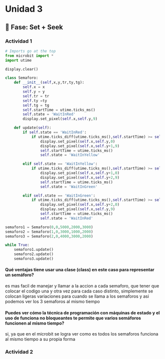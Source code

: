 # Unidad 3

## 🔎 Fase: Set + Seek

### Actividad 1

``` python
# Imports go at the top
from microbit import *
import utime

display.clear()

class Semaforo:
    def __init__(self,x,y,tr,ty,tg):
        self.x = x
        self.y = y
        self.tr = tr
        self.ty =ty
        self.tg = tg
        self.startTime = utime.ticks_ms()
        self.state = 'WaitInRed'
        display.set_pixel(self.x,self.y,9)

    def update(self):
        if self.state == 'WaitInRed':
            if utime.ticks_diff(utime.ticks_ms(),self.startTime) >= self.tr:
                display.set_pixel(self.x,self.y,0)
                display.set_pixel(self.x,self.y+1,9)
                self.startTime = utime.ticks_ms()
                self.state = 'WaitInYellow'

        elif self.state == 'WaitInYellow':
            if utime.ticks_diff(utime.ticks_ms(),self.startTime) >= self.ty:
                display.set_pixel(self.x,self.y+1,0)
                display.set_pixel(self.x,self.y+2,9)
                self.startTime = utime.ticks_ms()
                self.state = 'WaitInGreen'

        elif self.state == 'WaitInGreen':
            if utime.ticks_diff(utime.ticks_ms(),self.startTime) >= self.tg:
                display.set_pixel(self.x,self.y+2,0)
                display.set_pixel(self.x,self.y,9)
                self.startTime = utime.ticks_ms()
                self.state = 'WaitInRed'

semaforo1 = Semaforo(0,0,5000,2000,3000)
semaforo2 = Semaforo(1,0,3000,1000,2000)
semaforo3 = Semaforo(2,0,4000,3000,2000)

while True:
    semaforo1.update()
    semaforo2.update()
    semaforo3.update()
```

#### Qué ventajas tiene usar una clase (class) en este caso para representar un semáforo?

es mas facil de manejar y llamar a la accion a cada semaforo, que tener que colocar el codigo una y otra vez para cada caso distinto, simplemente se colocan ligeras variaciones para cuando se llama a los semaforos y asi podemos ver los 3 semaforos al mismo tiempo

#### Puedes ver cómo la técnica de programación con máquinas de estado y el uso de funciona no bloqueantes te permite que varios semáforos funcionen al mismo tiempo?

si, ya que en el microbit se logra ver como es todos los semaforos funciona al mismo tiempo a su propia forma


### Actividad 2



